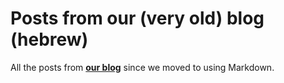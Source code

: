 # Posts from our (very old) blog (hebrew)

All the posts from **[our blog](http://4p-tech.co.il/blog)** since we moved to using Markdown.
